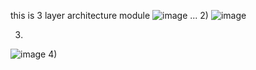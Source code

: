 this is 3 layer architecture  module
![image](https://github.com/Ashwini-P9/BookMyShowApi/assets/126177292/ff3f4ecb-0062-465f-8ea1-a491c1f8ff04)
...
2)
![image](https://github.com/Ashwini-P9/BookMyShowApi/assets/126177292/5eccaefc-fac4-416f-bb1a-9ab6b4e09566)

3)
![image](https://github.com/Ashwini-P9/BookMyShowApi/assets/126177292/e11335e5-5f78-4945-844f-fca64c05acec)
4)
